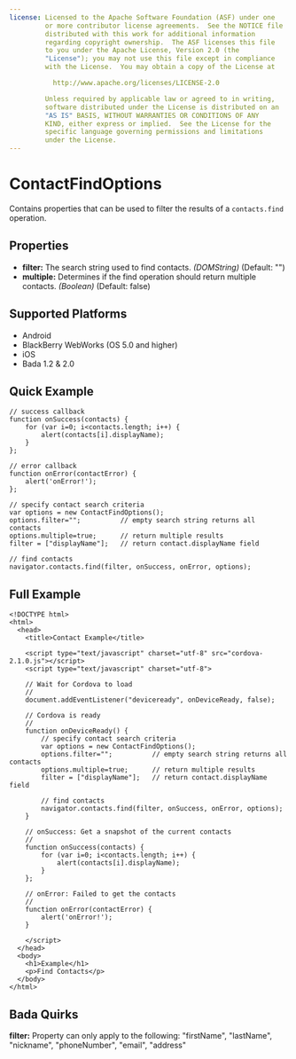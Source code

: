 ```yaml
---
license: Licensed to the Apache Software Foundation (ASF) under one
         or more contributor license agreements.  See the NOTICE file
         distributed with this work for additional information
         regarding copyright ownership.  The ASF licenses this file
         to you under the Apache License, Version 2.0 (the
         "License"); you may not use this file except in compliance
         with the License.  You may obtain a copy of the License at

           http://www.apache.org/licenses/LICENSE-2.0

         Unless required by applicable law or agreed to in writing,
         software distributed under the License is distributed on an
         "AS IS" BASIS, WITHOUT WARRANTIES OR CONDITIONS OF ANY
         KIND, either express or implied.  See the License for the
         specific language governing permissions and limitations
         under the License.
---
```


ContactFindOptions
==================

Contains properties that can be used to filter the results of a `contacts.find` operation.

Properties
----------

- __filter:__ The search string used to find contacts. _(DOMString)_ (Default: "")
- __multiple:__ Determines if the find operation should return multiple contacts. _(Boolean)_ (Default: false)


Supported Platforms
-------------------

- Android
- BlackBerry WebWorks (OS 5.0 and higher)
- iOS
- Bada 1.2 & 2.0

Quick Example
-------------

	// success callback
    function onSuccess(contacts) {
		for (var i=0; i<contacts.length; i++) {
			alert(contacts[i].displayName);
		}
    };

	// error callback
    function onError(contactError) {
        alert('onError!');
    };

	// specify contact search criteria
    var options = new ContactFindOptions();
	options.filter="";			// empty search string returns all contacts
	options.multiple=true;		// return multiple results
	filter = ["displayName"];	// return contact.displayName field
	
	// find contacts
    navigator.contacts.find(filter, onSuccess, onError, options);

Full Example
------------

    <!DOCTYPE html>
    <html>
      <head>
        <title>Contact Example</title>

        <script type="text/javascript" charset="utf-8" src="cordova-2.1.0.js"></script>
        <script type="text/javascript" charset="utf-8">

        // Wait for Cordova to load
        //
        document.addEventListener("deviceready", onDeviceReady, false);

        // Cordova is ready
        //
        function onDeviceReady() {
			// specify contact search criteria
		    var options = new ContactFindOptions();
			options.filter="";			// empty search string returns all contacts
			options.multiple=true;		// return multiple results
			filter = ["displayName"];	// return contact.displayName field

			// find contacts
		    navigator.contacts.find(filter, onSuccess, onError, options);
        }
    
        // onSuccess: Get a snapshot of the current contacts
        //
		function onSuccess(contacts) {
			for (var i=0; i<contacts.length; i++) {
				alert(contacts[i].displayName);
			}
		};
    
        // onError: Failed to get the contacts
        //
        function onError(contactError) {
            alert('onError!');
        }

        </script>
      </head>
      <body>
        <h1>Example</h1>
        <p>Find Contacts</p>
      </body>
    </html>

Bada Quirks
-----------
__filter:__ Property can only apply to the following: "firstName", "lastName", "nickname", "phoneNumber", "email", "address"
